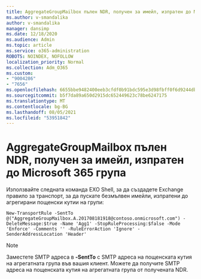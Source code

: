 ```yaml
---
title: AggregateGroupMailbox пълен NDR, получен за имейл, изпратен до Microsoft 365 група
ms.author: v-smandalika
author: v-smandalika
manager: dansimp
ms.date: 12/18/2020
ms.audience: Admin
ms.topic: article
ms.service: o365-administration
ROBOTS: NOINDEX, NOFOLLOW
localization_priority: Normal
ms.collection: Adm_O365
ms.custom:
- "9004286"
- "7656"
ms.openlocfilehash: 6655bbe9482400eeb3cfdf0b91bdc595e3d98fbff0f6d9244db8bb4dd958305e
ms.sourcegitcommit: b5f7da89a650d2915dc652449623c78be6247175
ms.translationtype: MT
ms.contentlocale: bg-BG
ms.lasthandoff: 08/05/2021
ms.locfileid: "53951842"
---
```

# <a name="aggregategroupmailbox-full-ndr-received-for-email-sent-to-microsoft-365-group"></a>AggregateGroupMailbox пълен NDR, получен за имейл, изпратен до Microsoft 365 група

Използвайте следната команда EXO Shell, за да създадете Exchange правило за транспорт, за да пускате безмълвен имейли, изпратени до агрегирани пощенски кутии на групи:

`New-TransportRule -SentTo @("AggregateGroupMailbox.A.201708181918@contoso.onmicrosoft.com") -DeleteMessage:$true -Name 'Agg1' -StopRuleProcessing:$false -Mode 'Enforce' -Comments '' -RuleErrorAction 'Ignore' -SenderAddressLocation 'Header'`

> [!NOTE]
> Заместете SMTP адреса в **-SentTo** с SMTP адреса на пощенската кутия на агрегатната група във вашия клиент. Можете да получите SMTP адреса на пощенската кутия на агрегатната група от получената NDR.



